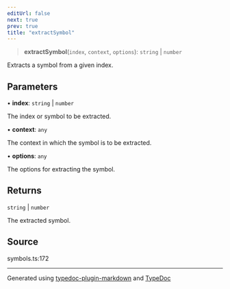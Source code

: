 ```yaml
---
editUrl: false
next: true
prev: true
title: "extractSymbol"
---
```


> **extractSymbol**(`index`, `context`, `options`): `string` \| `number`

Extracts a symbol from a given index.

## Parameters

• **index**: `string` \| `number`

The index or symbol to be extracted.

• **context**: `any`

The context in which the symbol is to be extracted.

• **options**: `any`

The options for extracting the symbol.

## Returns

`string` \| `number`

The extracted symbol.

## Source

symbols.ts:172

***

Generated using [typedoc-plugin-markdown](https://www.npmjs.com/package/typedoc-plugin-markdown) and [TypeDoc](https://typedoc.org/)
